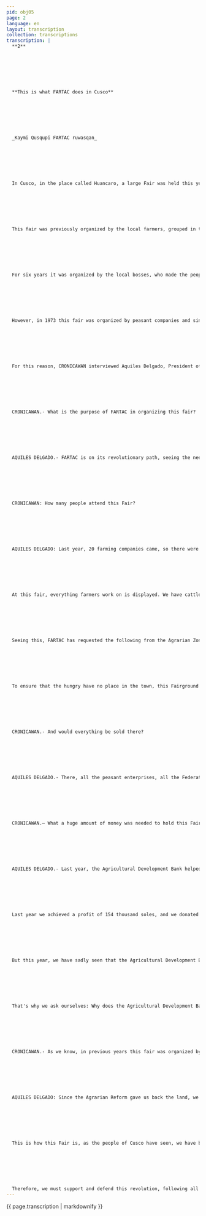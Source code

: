 ```yaml
---
pid: obj05
page: 2
language: en
layout: transcription
collection: transcriptions
transcription: |
  **2**
  
  
  
  
  
  
  
  **This is what FARTAC does in Cusco**
  
  
  
  
  
  
  
  _Kaymi Qusqupi FARTAC ruwasqan_
  
  
  
  
  
  
  
  In Cusco, in the place called Huancaro, a large Fair was held this year, organized by the TUPAQ AMARU REVOLUTIONARY AGRARIAN FEDERATION OF CUSCO (FARTAC).
  
  
  
  
  
  
  
  This fair was previously organized by the local farmers, grouped in the Departmental Agricultural Society.
  
  
  
  
  
  
  
  For six years it was organized by the local bosses, who made the people see the peasants' work as if it were their own, but they, the bosses, never knew what it was like to bend down in a furrow.
  
  
  
  
  
  
  
  However, in 1973 this fair was organized by peasant companies and since 1974 it has been organized by FARTAC.
  
  
  
  
  
  
  
  For this reason, CRONICAWAN interviewed Aquiles Delgado, President of the Organizing Committee of the fair, who made the following statements:
  
  
  
  
  
  
  
  CRONICAWAN.- What is the purpose of FARTAC in organizing this fair?
  
  
  
  
  
  
  
  AQUILES DELGADO.- FARTAC is on its revolutionary path, seeing the needs of Peru, the peasant businesses, on the lands that the Agrarian Reform has given them, is increasing food production and the number of livestock, so that our Peru no longer walks through suffering.
  
  
  
  
  
  
  
  CRONICAWAN: How many people attend this Fair?
  
  
  
  
  
  
  
  AQUILES DELGADO: Last year, 20 farming companies came, so there were plenty of stands. However, this year, many farming companies came, almost a hundred of them, and we have nowhere to put them. This fairground has turned out to be too small, so we are considering building a new fairground for next year.
  
  
  
  
  
  
  
  At this fair, everything farmers work on is displayed. We have cattle, hair, pigs, everything farmers raise, and everything they grow—all kinds of food.
  
  
  
  
  
  
  
  Seeing this, FARTAC has requested the following from the Agrarian Zone: "We, the men who work in the fields, are dedicated with one heart to improving the harvests, so that the poor men of the city can eat what the peasants work for.
  
  
  
  
  
  
  
  To ensure that the hungry have no place in the town, this Fairground must become a “Producers Market.”
  
  
  
  
  
  
  
  CRONICAWAN.- And would everything be sold there?
  
  
  
  
  
  
  
  AQUILES DELGADO.- There, all the peasant enterprises, all the Federation's bases, will bring their harvest every week, so that all the people of Cusco can buy it, not just the wealthy. Potatoes, beans, corn, wheat, barley, meat, cheese, milk—everything will be sold there.
  
  
  
  
  
  
  
  CRONICAWAN.— What a huge amount of money was needed to hold this Fair.
  
  
  
  
  
  
  
  AQUILES DELGADO.- Last year, the Agricultural Development Bank helped us with 50 thousand soles, and the Ministry of Agriculture also helped us with 35 thousand soles.
  
  
  
  
  
  
  
  Last year we achieved a profit of 154 thousand soles, and we donated that money to the Federation for its work.
  
  
  
  
  
  
  
  But this year, we have sadly seen that the Agricultural Development Bank is no longer helping us with those 50,000 soles.
  
  
  
  
  
  
  
  That's why we ask ourselves: Why does the Agricultural Development Bank exist? It doesn't help this fair, and it doesn't help rural businesses.
  
  
  
  
  
  
  
  CRONICAWAN.- As we know, in previous years this fair was organized by the local bosses, so now, you, the land workers and revolutionaries, feel free to organize it.
  
  
  
  
  
  
  
  AQUILES DELGADO: Since the Agrarian Reform gave us back the land, we have begun to work it well, without the orders of the local boss, taking our hearts in our hands, we are making the land produce better, without suffering, with a joyful heart, as one man.
  
  
  
  
  
  
  
  This is how this Fair is, as the people of Cusco have seen, we have brought very good food, watered with our sweat.
  
  
  
  
  
  
  
  Therefore, we must support and defend this revolution, following all its actions.
---
```


{{ page.transcription | markdownify }}
